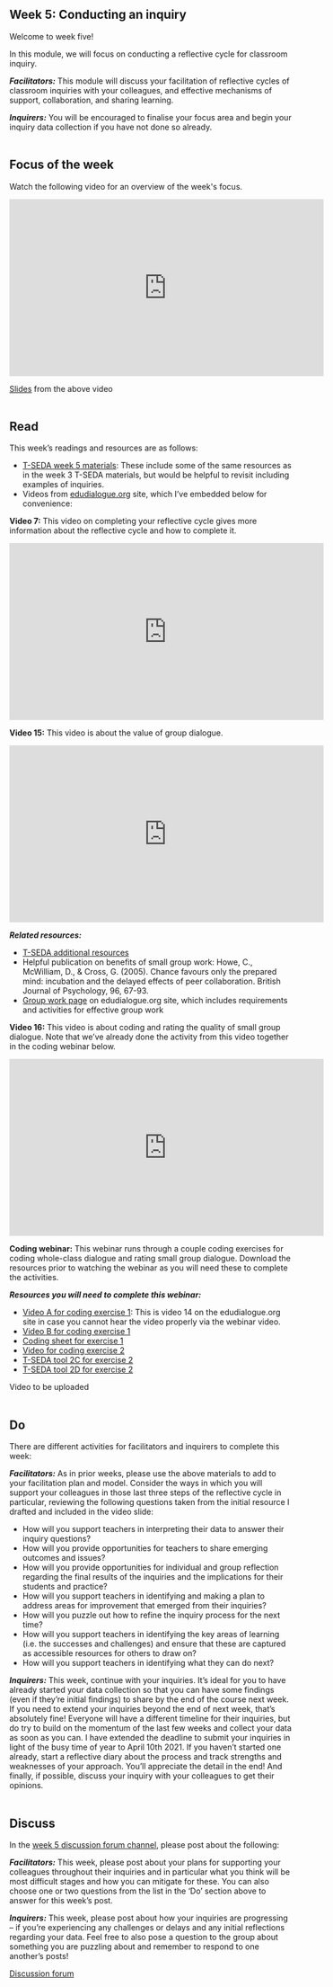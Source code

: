 ## Week 5: Conducting an inquiry


Welcome to week five!


In this module, we will focus on conducting a reflective cycle for classroom inquiry.

**_Facilitators:_** This module will discuss your facilitation of reflective cycles of classroom inquiries with your colleagues, and effective mechanisms of support, collaboration, and sharing learning. 

**_Inquirers:_** You will be encouraged to finalise your focus area and begin your inquiry data collection if you have not done so already.
<br/><br/>
## Focus of the week

Watch the following video for an overview of the week's focus.

<iframe width="560" height="315" src="https://www.youtube.com/embed/ZXPTDI74dkw" title="YouTube video player" frameborder="0" allow="accelerometer; autoplay; clipboard-write; encrypted-media; gyroscope; picture-in-picture" allowfullscreen></iframe>

[Slides](https://mbrugha.github.io/course-in-a-box/img/Wk5_slides.pdf) from the above video
<br/><br/>
## Read

This week’s readings and resources are as follows:
* [T-SEDA week 5 materials](https://mbrugha.github.io/course-in-a-box/img/TSEDA_resources_wk5.pdf): These include some of the same resources as in the week 3 T-SEDA materials, but would be helpful to revisit including examples of inquiries.
* Videos from [edudialogue.org](https://www.edudialogue.org/) site, which I’ve embedded below for convenience:

**Video 7:** This video on completing your reflective cycle gives more information about the reflective cycle and how to complete it.

<iframe width="560" height="315" src="https://www.youtube.com/embed/fGmUlrynm8g" title="YouTube video player" frameborder="0" allow="accelerometer; autoplay; clipboard-write; encrypted-media; gyroscope; picture-in-picture" allowfullscreen></iframe>

**Video 15:** This video is about the value of group dialogue.

<iframe width="560" height="315" src="https://www.youtube.com/embed/wN1KZxguKlM" title="YouTube video player" frameborder="0" allow="accelerometer; autoplay; clipboard-write; encrypted-media; gyroscope; picture-in-picture" allowfullscreen></iframe>

**_Related resources:_**
* [T-SEDA additional resources](https://mbrugha.github.io/course-in-a-box/img/TSEDA_additional_resources.pdf)
* Helpful publication on benefits of small group work: Howe, C., McWilliam, D., & Cross, G. (2005). Chance favours only the prepared mind: incubation and the delayed effects of peer collaboration. British Journal of Psychology, 96, 67-93.
* [Group work page](https://www.edudialogue.org/resources/promoting-dialogic-interactions-between-peers/) on edudialogue.org site, which includes requirements and activities for effective group work

**Video 16:** This video is about coding and rating the quality of small group dialogue. Note that we’ve already done the activity from this video together in the coding webinar below.

<iframe width="560" height="315" src="https://www.youtube.com/embed/xcUZ6Ezf3H8" title="YouTube video player" frameborder="0" allow="accelerometer; autoplay; clipboard-write; encrypted-media; gyroscope; picture-in-picture" allowfullscreen></iframe>

**Coding webinar:** This webinar runs through a couple coding exercises for coding whole-class dialogue and rating small group dialogue. Download the resources prior to watching the webinar as you will need these to complete the activities.

**_Resources you will need to complete this webinar:_**
* [Video A for coding exercise 1](https://www.edudialogue.org/resources/introductory-video-series/introductory-video-series-3/): This is video 14 on the edudialogue.org site in case you cannot hear the video properly via the webinar video.
* [Video B for coding exercise 1](https://sms.cam.ac.uk/media/3099035)
* [Coding sheet for exercise 1](https://mbrugha.github.io/course-in-a-box/img/coding_sheet_exercise1.doc)
* [Video for coding exercise 2](https://sms.cam.ac.uk/media/2856364)
* [T-SEDA tool 2C for exercise 2](https://mbrugha.github.io/course-in-a-box/img/TSEDA_tool2C.doc)
* [T-SEDA tool 2D for exercise 2](https://mbrugha.github.io/course-in-a-box/img/TSEDA_tool2D.doc)

Video to be uploaded
<br/><br/>
## Do

There are different activities for facilitators and inquirers to complete this week:

**_Facilitators:_** As in prior weeks, please use the above materials to add to your facilitation plan and model. Consider the ways in which you will support your colleagues in those last three steps of the reflective cycle in particular, reviewing the following questions taken from the initial resource I drafted and included in the video slide:

* How will you support teachers in interpreting their data to answer their inquiry questions?
* How will you provide opportunities for teachers to share emerging outcomes and issues?
* How will you provide opportunities for individual and group reflection regarding the final results of the inquiries and the implications for their students and practice?
* How will you support teachers in identifying and making a plan to address areas for improvement that emerged from their inquiries?
* How will you puzzle out how to refine the inquiry process for the next time?
* How will you support teachers in identifying the key areas of learning (i.e. the successes and challenges) and ensure that these are captured as accessible resources for others to draw on?
* How will you support teachers in identifying what they can do next?

**_Inquirers:_** This week, continue with your inquiries. It’s ideal for you to have already started your data collection so that you can have some findings (even if they’re initial findings) to share by the end of the course next week. If you need to extend your inquiries beyond the end of next week, that’s absolutely fine! Everyone will have a different timeline for their inquiries, but do try to build on the momentum of the last few weeks and collect your data as soon as you can. I have extended the deadline to submit your inquiries in light of the busy time of year to April 10th 2021. If you haven’t started one already, start a reflective diary about the process and track strengths and weaknesses of your approach. You’ll appreciate the detail in the end! And finally, if possible, discuss your inquiry with your colleagues to get their opinions.
<br/><br/>
## Discuss

In the [week 5 discussion forum channel](https://www.edudialogue.org/forum/dialogue-mooc-on-dialogue/week-five-conducting-an-inquiry/), please post about the following:

**_Facilitators:_** This week, please post about your plans for supporting your colleagues throughout their inquiries and in particular what you think will be most difficult stages and how you can mitigate for these. You can also choose one or two questions from the list in the ‘Do’ section above to answer for this week’s post.

**_Inquirers:_** This week, please post about how your inquiries are progressing – if you’re experiencing any challenges or delays and any initial reflections regarding your data. Feel free to also pose a question to the group about something you are puzzling about and remember to respond to one another’s posts!

<a class="btn btn-primary" href="https://www.edudialogue.org/forum/?foro=signin#038;redirect_to=https%3A%2F%2Fwww.edudialogue.org%2Fforum%2Fdialogue-mooc-on-dialogue%2F"><i class="fa fa-home"></i> Discussion forum</a>
